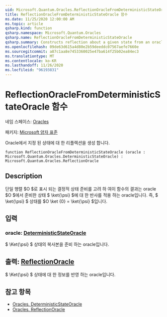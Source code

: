 ```yaml
---
uid: Microsoft.Quantum.Oracles.ReflectionOracleFromDeterministicStateOracle
title: ReflectionOracleFromDeterministicStateOracle 함수
ms.date: 11/25/2020 12:00:00 AM
ms.topic: article
qsharp.kind: function
qsharp.namespace: Microsoft.Quantum.Oracles
qsharp.name: ReflectionOracleFromDeterministicStateOracle
qsharp.summary: Constructs reflection about a given state from an oracle.
ms.openlocfilehash: 09de63d615a4d80e2b59deeddc07567aefe7660e
ms.sourcegitcommit: a87c1aa8e7453360025e47ba614f25b02ea84ec3
ms.translationtype: MT
ms.contentlocale: ko-KR
ms.lasthandoff: 11/26/2020
ms.locfileid: "96193831"
---
```

# <a name="reflectionoraclefromdeterministicstateoracle-function"></a>ReflectionOracleFromDeterministicStateOracle 함수

네임 스페이스: [Oracles](xref:Microsoft.Quantum.Oracles)

패키지: [Microsoft 양자 표준](https://nuget.org/packages/Microsoft.Quantum.Standard)


Oracle에서 지정 된 상태에 대 한 리플렉션을 생성 합니다.

```qsharp
function ReflectionOracleFromDeterministicStateOracle (oracle : Microsoft.Quantum.Oracles.DeterministicStateOracle) : Microsoft.Quantum.Oracles.ReflectionOracle
```


## <a name="description"></a>Description

단일 행렬 $O $로 표시 되는 결정적 상태 준비를 고려 하 여이 함수의 결과는 oracle $O $에서 준비한 상태 $ \ket{\psi} $에 대 한 반사를 적용 하는 oracle입니다. 즉, $ \ket{\psi} $ 상태를 $O \ket {0} = \ket{\psi} $입니다.

## <a name="input"></a>입력

### <a name="oracle--deterministicstateoracle"></a>oracle: [DeterministicStateOracle](xref:Microsoft.Quantum.Oracles.DeterministicStateOracle)

$ \Ket{\psi} $ 상태의 복사본을 준비 하는 oracle입니다.



## <a name="output--reflectionoracle"></a>출력: [ReflectionOracle](xref:Microsoft.Quantum.Oracles.ReflectionOracle)

$ \Ket{\psi} $ 상태에 대 한 정보를 반영 하는 oracle입니다.

## <a name="see-also"></a>참고 항목

- [Oracles. DeterministicStateOracle](xref:Microsoft.Quantum.Oracles.DeterministicStateOracle)
- [Oracles. ReflectionOracle](xref:Microsoft.Quantum.Oracles.ReflectionOracle)